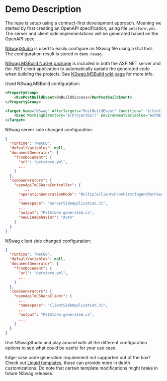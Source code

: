 # Demo Description

The repo is setup using a contract-first development approach. Meaning we started by first creating an OpenAPI specification, using file `petstore.yml`. The server and client side implementations will be generated based on the OpenAPI spec.

[NSwagStudio](https://github.com/RicoSuter/NSwag/wiki/NSwagStudio) is used to easily configure an NSwag file using a GUI tool. The configuration result is stored in `demo.nswag`.

[NSwag.MSBuild NuGet package](https://www.nuget.org/packages/NSwag.MSBuild) is included in both the ASP.NET server and the .NET client application to automatically update the generated code when building the projects. See [NSwag.MSBuild wiki page](https://github.com/RicoSuter/NSwag/wiki/NSwag.MSBuild) for more info.

Used NSwag.MSBuild configuration:
```xml
<PropertyGroup>
    <RunPostBuildEvent>OnBuildSuccess</RunPostBuildEvent>
</PropertyGroup>

<Target Name="NSwag" AfterTargets="PostBuildEvent" Condition=" '$(Configuration)' == 'Debug' ">
    <Exec WorkingDirectory="$(ProjectDir)" EnvironmentVariables="ASPNETCORE_ENVIRONMENT=Development" Command="$(NSwagExe_Net60) run v1/demo.nswag /variables:Configuration=$(Configuration)" />
</Target>
```

NSwag server side changed configuration:
```json
{
  "runtime": "Net60",
  "defaultVariables": null,
  "documentGenerator": {
    "fromDocument": {
      "url": "petstore.yml",
      ...
    }
  },
  "codeGenerators": {
    "openApiToCSharpController": {
        ...
      "operationGenerationMode": "MultipleClientsFromFirstTagAndPathSegments",
      ...
      "namespace": "ServerSideApplication.V1",
      ...
      "output": "PetStore.generated.cs",
      "newLineBehavior": "Auto"
    }
  }
}
```

NSwag client side changed configuration:
```json
{
  "runtime": "Net60",
  "defaultVariables": null,
  "documentGenerator": {
    "fromDocument": {
      "url": "petstore.yml",
      ...
    }
  },
  "codeGenerators": {
    "openApiToCSharpClient": {
      ...
      "namespace": "ClientSideApplication.V1",
      ...
      "output": "PetStore.generated.cs",
      ...
    }
  }
}
```

Use NSwagStudio and play around with all the different configuration options to see what could be useful for your use case.

Edge-case code generation requirement not supported out of the box? Check out [Liquid templates](https://github.com/RicoSuter/NSwag/wiki/Templates), these can provide more in depth customizations. Do note that certain template modifications might brake in future NSwag releases.
